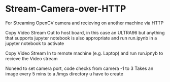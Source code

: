 # Stream-Camera-over-HTTP
For Streaming OpenCV camera and recieving on another machine via HTTP

Copy Video Stream Out to host board, in this case an ULTRA96 but anything that supports jupyter notebook is also appropriate and run run.ipynb in a jupyter notebook to activate

Copy Video Stream In to remote machine (e.g. Laptop) and run run.ipnyb to recieve the Video stream

Noneed to set camera port, code checks from camera -1 to 3
Takes an image every 5 mins to a /imgs directory u have to create

